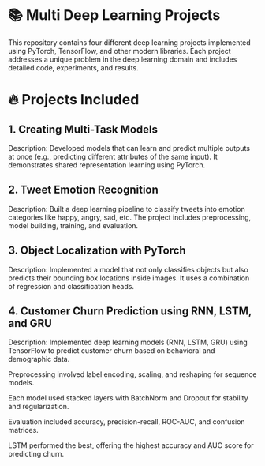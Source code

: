 # 📚 Multi Deep Learning Projects
This repository contains four different deep learning projects implemented using PyTorch, TensorFlow, and other modern libraries. Each project addresses a unique problem in the deep learning domain and includes detailed code, experiments, and results.

# 🔥 Projects Included
## 1. Creating Multi-Task Models
Description:
Developed models that can learn and predict multiple outputs at once (e.g., predicting different attributes of the same input). It demonstrates shared representation learning using PyTorch.

## 2. Tweet Emotion Recognition
Description:
Built a deep learning pipeline to classify tweets into emotion categories like happy, angry, sad, etc. The project includes preprocessing, model building, training, and evaluation.

## 3. Object Localization with PyTorch
Description:
Implemented a model that not only classifies objects but also predicts their bounding box locations inside images. It uses a combination of regression and classification heads.

## 4. Customer Churn Prediction using RNN, LSTM, and GRU
Description:
Implemented deep learning models (RNN, LSTM, GRU) using TensorFlow to predict customer churn based on behavioral and demographic data.

Preprocessing involved label encoding, scaling, and reshaping for sequence models.

Each model used stacked layers with BatchNorm and Dropout for stability and regularization.

Evaluation included accuracy, precision-recall, ROC-AUC, and confusion matrices.

LSTM performed the best, offering the highest accuracy and AUC score for predicting churn.
